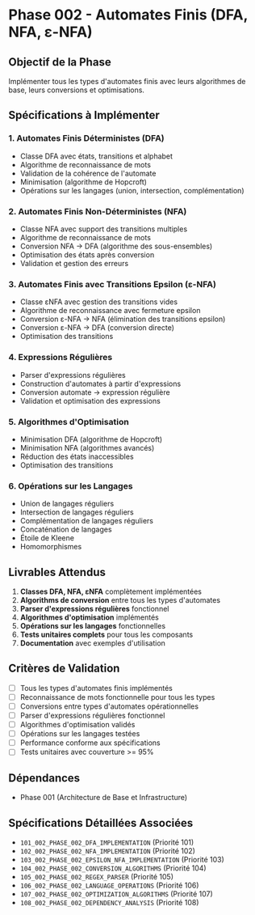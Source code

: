 # Phase 002 - Automates Finis (DFA, NFA, ε-NFA)

## Objectif de la Phase

Implémenter tous les types d'automates finis avec leurs algorithmes de base, leurs conversions et optimisations.

## Spécifications à Implémenter

### 1. Automates Finis Déterministes (DFA)
- Classe DFA avec états, transitions et alphabet
- Algorithme de reconnaissance de mots
- Validation de la cohérence de l'automate
- Minimisation (algorithme de Hopcroft)
- Opérations sur les langages (union, intersection, complémentation)

### 2. Automates Finis Non-Déterministes (NFA)
- Classe NFA avec support des transitions multiples
- Algorithme de reconnaissance de mots
- Conversion NFA → DFA (algorithme des sous-ensembles)
- Optimisation des états après conversion
- Validation et gestion des erreurs

### 3. Automates Finis avec Transitions Epsilon (ε-NFA)
- Classe εNFA avec gestion des transitions vides
- Algorithme de reconnaissance avec fermeture epsilon
- Conversion ε-NFA → NFA (élimination des transitions epsilon)
- Conversion ε-NFA → DFA (conversion directe)
- Optimisation des transitions

### 4. Expressions Régulières
- Parser d'expressions régulières
- Construction d'automates à partir d'expressions
- Conversion automate → expression régulière
- Validation et optimisation des expressions

### 5. Algorithmes d'Optimisation
- Minimisation DFA (algorithme de Hopcroft)
- Minimisation NFA (algorithmes avancés)
- Réduction des états inaccessibles
- Optimisation des transitions

### 6. Opérations sur les Langages
- Union de langages réguliers
- Intersection de langages réguliers
- Complémentation de langages réguliers
- Concaténation de langages
- Étoile de Kleene
- Homomorphismes

## Livrables Attendus

1. **Classes DFA, NFA, εNFA** complètement implémentées
2. **Algorithms de conversion** entre tous les types d'automates
3. **Parser d'expressions régulières** fonctionnel
4. **Algorithmes d'optimisation** implémentés
5. **Opérations sur les langages** fonctionnelles
6. **Tests unitaires complets** pour tous les composants
7. **Documentation** avec exemples d'utilisation

## Critères de Validation

- [ ] Tous les types d'automates finis implémentés
- [ ] Reconnaissance de mots fonctionnelle pour tous les types
- [ ] Conversions entre types d'automates opérationnelles
- [ ] Parser d'expressions régulières fonctionnel
- [ ] Algorithmes d'optimisation validés
- [ ] Opérations sur les langages testées
- [ ] Performance conforme aux spécifications
- [ ] Tests unitaires avec couverture >= 95%

## Dépendances

- Phase 001 (Architecture de Base et Infrastructure)

## Spécifications Détaillées Associées

- `101_002_PHASE_002_DFA_IMPLEMENTATION` (Priorité 101)
- `102_002_PHASE_002_NFA_IMPLEMENTATION` (Priorité 102)
- `103_002_PHASE_002_EPSILON_NFA_IMPLEMENTATION` (Priorité 103)
- `104_002_PHASE_002_CONVERSION_ALGORITHMS` (Priorité 104)
- `105_002_PHASE_002_REGEX_PARSER` (Priorité 105)
- `106_002_PHASE_002_LANGUAGE_OPERATIONS` (Priorité 106)
- `107_002_PHASE_002_OPTIMIZATION_ALGORITHMS` (Priorité 107)
- `108_002_PHASE_002_DEPENDENCY_ANALYSIS` (Priorité 108)